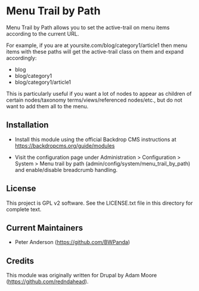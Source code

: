 Menu Trail by Path
==================

Menu Trail by Path allows you to set the active-trail on menu items according to
the current URL.

For example, if you are at yoursite.com/blog/category1/article1 then menu items
with these paths will get the active-trail class on them and expand accordingly:

- blog
- blog/category1
- blog/category1/article1

This is particularly useful if you want a lot of nodes to appear as children of
certain nodes/taxonomy terms/views/referenced nodes/etc., but do not want to add
them all to the menu.


Installation
------------

- Install this module using the official Backdrop CMS instructions at
  https://backdropcms.org/guide/modules

- Visit the configuration page under Administration > Configuration > System >
  Menu trail by path (admin/config/system/menu_trail_by_path) and enable/disable
  breadcrumb handling.


License
-------

This project is GPL v2 software. See the LICENSE.txt file in this directory for
complete text.


Current Maintainers
-------------------

- Peter Anderson (https://github.com/BWPanda)


Credits
-------

This module was originally written for Drupal by Adam Moore
(https://github.com/redndahead).

